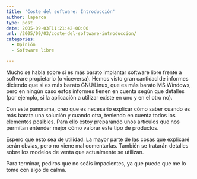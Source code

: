 ```yaml
---
title: 'Coste del software: Introducción'
author: laparca
type: post
date: 2005-09-03T11:21:42+00:00
url: /2005/09/03/coste-del-software-introduccion/
categories:
  - Opinión
  - Software libre

---
```

Mucho se habla sobre si es más barato implantar software libre frente a software propietario (o viceversa). Hemos visto gran cantidad de informes diciendo que si es más barato GNU/Linux, que es más barato MS Windows, pero en ningún caso estos informes tienen en cuenta según que detalles (por ejemplo, si la aplicación a utilizar existe en uno y en el otro no).

Con este panorama, creo que es necesario explicar cómo saber cuando es más barata una solución y cuando otra, teniendo en cuenta todos los elementos posibles. Para ello estoy preparando unos artículos que nos permitan entender mejor cómo valorar este tipo de productos.

Espero que esto sea de utilidad. La mayor parte de las cosas que explicaré serán obvias, pero no viene mal comentarlas. También se tratarán detalles sobre los modelos de venta que actualmente se utilizan.

Para terminar, pediros que no seáis impacientes, ya que puede que me lo tome con algo de calma.